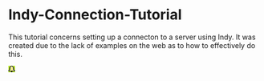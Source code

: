 # Indy-Connection-Tutorial

This tutorial concerns setting up a connecton to a server using Indy.  It was created due to the lack of examples on the web as to how to effectively do this.


![Screenshot](/image/bell.png)
